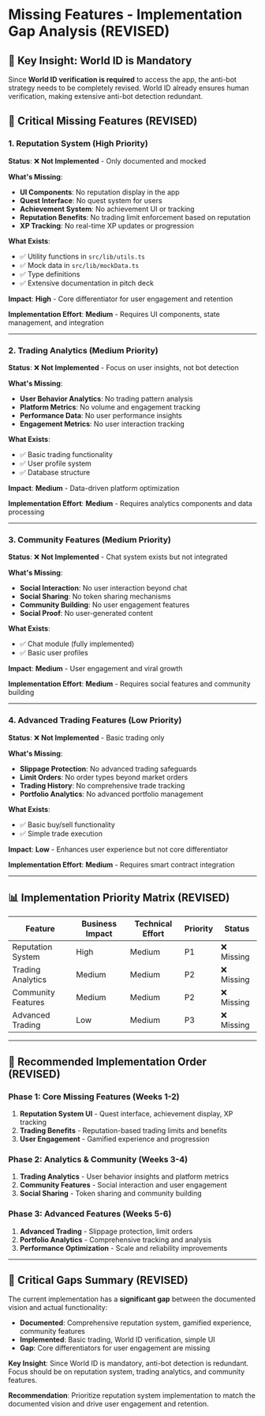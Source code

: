 # Missing Features - Implementation Gap Analysis (REVISED)

## 🎯 **Key Insight: World ID is Mandatory**

Since **World ID verification is required** to access the app, the anti-bot strategy needs to be completely revised. World ID already ensures human verification, making extensive anti-bot detection redundant.

## 🚨 **Critical Missing Features (REVISED)**

### **1. Reputation System (High Priority)**

**Status**: ❌ **Not Implemented** - Only documented and mocked

**What's Missing**:
- **UI Components**: No reputation display in the app
- **Quest Interface**: No quest system for users
- **Achievement System**: No achievement UI or tracking
- **Reputation Benefits**: No trading limit enforcement based on reputation
- **XP Tracking**: No real-time XP updates or progression

**What Exists**:
- ✅ Utility functions in `src/lib/utils.ts`
- ✅ Mock data in `src/lib/mockData.ts`
- ✅ Type definitions
- ✅ Extensive documentation in pitch deck

**Impact**: **High** - Core differentiator for user engagement and retention

**Implementation Effort**: **Medium** - Requires UI components, state management, and integration

---

### **2. Trading Analytics (Medium Priority)**

**Status**: ❌ **Not Implemented** - Focus on user insights, not bot detection

**What's Missing**:
- **User Behavior Analytics**: No trading pattern analysis
- **Platform Metrics**: No volume and engagement tracking
- **Performance Data**: No user performance insights
- **Engagement Metrics**: No user interaction tracking

**What Exists**:
- ✅ Basic trading functionality
- ✅ User profile system
- ✅ Database structure

**Impact**: **Medium** - Data-driven platform optimization

**Implementation Effort**: **Medium** - Requires analytics components and data processing

---

### **3. Community Features (Medium Priority)**

**Status**: ❌ **Not Implemented** - Chat system exists but not integrated

**What's Missing**:
- **Social Interaction**: No user interaction beyond chat
- **Social Sharing**: No token sharing mechanisms
- **Community Building**: No user engagement features
- **Social Proof**: No user-generated content

**What Exists**:
- ✅ Chat module (fully implemented)
- ✅ Basic user profiles

**Impact**: **Medium** - User engagement and viral growth

**Implementation Effort**: **Medium** - Requires social features and community building

---

### **4. Advanced Trading Features (Low Priority)**

**Status**: ❌ **Not Implemented** - Basic trading only

**What's Missing**:
- **Slippage Protection**: No advanced trading safeguards
- **Limit Orders**: No order types beyond market orders
- **Trading History**: No comprehensive trade tracking
- **Portfolio Analytics**: No advanced portfolio management

**What Exists**:
- ✅ Basic buy/sell functionality
- ✅ Simple trade execution

**Impact**: **Low** - Enhances user experience but not core differentiator

**Implementation Effort**: **Medium** - Requires smart contract integration

---

## 📊 **Implementation Priority Matrix (REVISED)**

| Feature | Business Impact | Technical Effort | Priority | Status |
|---------|------------------|-------------------|----------|---------|
| Reputation System | High | Medium | P1 | ❌ Missing |
| Trading Analytics | Medium | Medium | P2 | ❌ Missing |
| Community Features | Medium | Medium | P2 | ❌ Missing |
| Advanced Trading | Low | Medium | P3 | ❌ Missing |

---

## 🎯 **Recommended Implementation Order (REVISED)**

### **Phase 1: Core Missing Features (Weeks 1-2)**
1. **Reputation System UI** - Quest interface, achievement display, XP tracking
2. **Trading Benefits** - Reputation-based trading limits and benefits
3. **User Engagement** - Gamified experience and progression

### **Phase 2: Analytics & Community (Weeks 3-4)**
1. **Trading Analytics** - User behavior insights and platform metrics
2. **Community Features** - Social interaction and user engagement
3. **Social Sharing** - Token sharing and community building

### **Phase 3: Advanced Features (Weeks 5-6)**
1. **Advanced Trading** - Slippage protection, limit orders
2. **Portfolio Analytics** - Comprehensive tracking and analysis
3. **Performance Optimization** - Scale and reliability improvements

---

## 🚨 **Critical Gaps Summary (REVISED)**

The current implementation has a **significant gap** between the documented vision and actual functionality:

- **Documented**: Comprehensive reputation system, gamified experience, community features
- **Implemented**: Basic trading, World ID verification, simple UI
- **Gap**: Core differentiators for user engagement are missing

**Key Insight**: Since World ID is mandatory, anti-bot detection is redundant. Focus should be on reputation system, trading analytics, and community features.

**Recommendation**: Prioritize reputation system implementation to match the documented vision and drive user engagement and retention.
